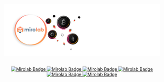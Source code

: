 <div align="center">
  <img src="https://github.com/mirolabgroup/.github/blob/720ef91983ca4b8eaa3e0e887bd2c57c8be3a56d/profile/logo2.png" alt="banner"/>
</br>
</br>
</div>
<div>
  <p align="center">
    <a href="#">
      <img src="https://img.shields.io/badge/TRADING-FB6022?logo=alwaysdata&logoColor=fff&style=for-the-badge" alt="Mirolab Badge"" />
    </a>
    <a href="#">
      <img src="https://img.shields.io/badge/STAKING-FB6022?logo=simkl&logoColor=fff&style=for-the-badge" alt="Mirolab Badge"" />
    </a>
    <a href="#">
      <img src="https://img.shields.io/badge/FARMING-FB6022?logo=amazondynamodb&logoColor=fff&style=for-the-badge" alt="Mirolab Badge"" />
    </a>
    <a href="#">
      <img src="https://img.shields.io/badge/OPTIONS-FB6022?logo=anaconda&logoColor=fff&style=for-the-badge" alt="Mirolab Badge"" />
    </a>
    <a href="#">
      <img src="https://img.shields.io/badge/DUALINVEST-FB6022?logo=MasterCard&logoColor=fff&style=for-the-badge" alt="Mirolab Badge"" />
    </a>
      <a href="#">
      <img src="https://img.shields.io/badge/HEDGE-FB6022?logo=freedesktopdotorg&logoColor=fff&style=for-the-badge" alt="Mirolab Badge"" />
    </a>
  </p>
</div>
